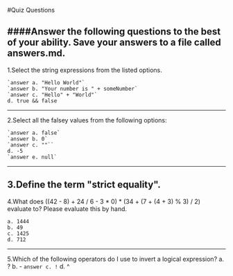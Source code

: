 #Quiz Questions

####Answer the following questions to the best of your ability. Save your answers to a file called answers.md.
---
1.Select the string expressions from the listed options.

    `answer a. "Hello World"`
    `answer b. "Your number is " + someNumber`
    `answer c. "Hello" + "World"`
    d. true && false
---
2.Select all the falsey values from the following options:

    `answer a. false`
    `answer b. 0`
    `answer c. ""``
    d. -5
    `answer e. null`
---
3.Define the term "strict equality".
---
4.What does ((42 - 8) + 24 / 6 - 3 * 0) * (34 + (7 + (4 + 3) % 3) / 2) evaluate to? Please evaluate this by hand.

    a. 1444
    b. 49
    c. 1425
    d. 712
---
5.Which of the following operators do I use to invert a logical expression?
    a. ?
    b. -
    `answer c. !`
    d. ^
